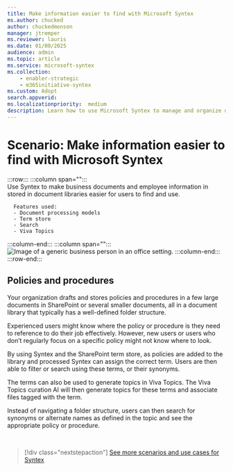 ```yaml
---
title: Make information easier to find with Microsoft Syntex
ms.author: chucked
author: chuckedmonson
manager: jtremper
ms.reviewer: lauris
ms.date: 01/09/2025
audience: admin
ms.topic: article
ms.service: microsoft-syntex
ms.collection: 
    - enabler-strategic
    - m365initiative-syntex
ms.custom: Adopt
search.appverid: 
ms.localizationpriority:  medium
description: Learn how to use Microsoft Syntex to manage and organize document libraries.
---
```


# Scenario: Make information easier to find with Microsoft Syntex

:::row:::
   :::column span="":::      
      Use Syntex to make business documents and employee information in stored in document libraries easier for users to find and use.

      Features used:
      - Document processing models 
      - Term store
      - Search
      - Viva Topics
   :::column-end:::
   :::column span="":::
      ![Image of a generic business person in an office setting.](../media/content-understanding/uc-unstructured-repos.png)
   :::column-end:::
:::row-end:::

## Policies and procedures

Your organization drafts and stores policies and procedures in a few large documents in SharePoint or several smaller documents, all in a document library that typically has a well-defined folder structure.

Experienced users might know where the policy or procedure is they need to reference to do their job effectively. However, new users or users who don’t regularly focus on a specific policy might not know where to look.

By using Syntex and the SharePoint term store, as policies are added to the library and processed Syntex can assign the correct term. Users are then able to filter or search using these terms, or their synonyms.

The terms can also be used to generate topics in Viva Topics. The Viva Topics curation AI will then generate topics for these terms and associate files tagged with the term.

Instead of navigating a folder structure, users can then search for synonyms or alternate names as defined in the topic and see the appropriate policy or procedure.

<br>

> [!div class="nextstepaction"]
> [See more scenarios and use cases for Syntex](adoption-scenarios.md)
